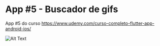 # App #5 - Buscador de gifs

App #5 do curso https://www.udemy.com/curso-completo-flutter-app-android-ios/

![Alt Text](https://i.imgur.com/m6PY4Ce.gifv)

